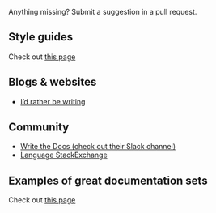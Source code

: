 Anything missing? Submit a suggestion in a pull request.

## Style guides
Check out [this page](style-guides.md)

## Blogs & websites
* [I’d rather be writing](https://idratherbewriting.com/)

## Community
* [Write the Docs (check out their Slack channel)](http://www.writethedocs.org/)
* [Language StackExchange](https://english.stackexchange.com/)

## Examples of great documentation sets
Check out [this page](documentation-examples.md)
